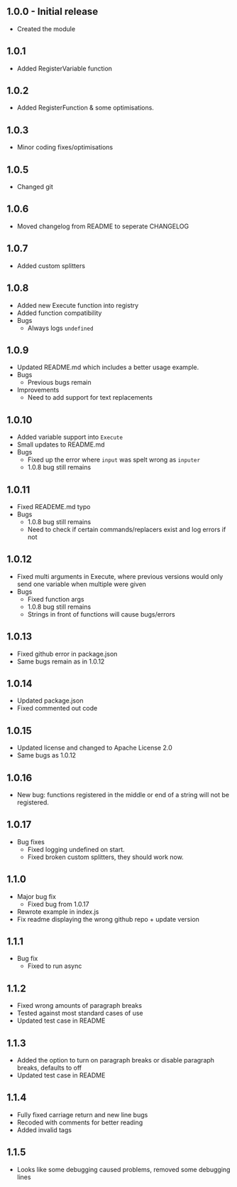 ## 1.0.0 - Initial release
* Created the module
## 1.0.1
* Added RegisterVariable function
## 1.0.2
* Added RegisterFunction & some optimisations.
## 1.0.3
* Minor coding fixes/optimisations
## 1.0.5
* Changed git
## 1.0.6
* Moved changelog from README to seperate CHANGELOG
## 1.0.7
* Added custom splitters
## 1.0.8
* Added new Execute function into registry
* Added function compatibility
* Bugs
  * Always logs `undefined`
## 1.0.9
* Updated README.md which includes a better usage example.
* Bugs
  * Previous bugs remain
* Improvements
  * Need to add support for text replacements
## 1.0.10
* Added variable support into `Execute`
* Small updates to README.md
* Bugs
  * Fixed up the error where `input` was spelt wrong as `inputer`
  * 1.0.8 bug still remains
## 1.0.11
* Fixed READEME.md typo
* Bugs
  * 1.0.8 bug still remains
  * Need to check if certain commands/replacers exist and log errors if not
## 1.0.12
* Fixed multi arguments in Execute, where previous versions would only send one variable when multiple were given
* Bugs
  * Fixed function args
  * 1.0.8 bug still remains
  * Strings in front of functions will cause bugs/errors
## 1.0.13
* Fixed github error in package.json
* Same bugs remain as in 1.0.12
## 1.0.14
* Updated package.json
* Fixed commented out code
## 1.0.15
* Updated license and changed to Apache License 2.0
* Same bugs as 1.0.12
## 1.0.16
* New bug: functions registered in the middle or end of a string will not be registered.
## 1.0.17
* Bug fixes
  - Fixed logging undefined on start.
  - Fixed broken custom splitters, they should work now.
## 1.1.0
* Major bug fix
  - Fixed bug from 1.0.17
* Rewrote example in index.js
* Fix readme displaying the wrong github repo + update version
## 1.1.1
* Bug fix
  - Fixed to run async
## 1.1.2
* Fixed wrong amounts of paragraph breaks
* Tested against most standard cases of use
* Updated test case in README
## 1.1.3
* Added the option to turn on paragraph breaks or disable paragraph breaks, defaults to off
* Updated test case in README
## 1.1.4
* Fully fixed carriage return and new line bugs
* Recoded with comments for better reading
* Added invalid tags
## 1.1.5
* Looks like some debugging caused problems, removed some debugging lines